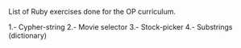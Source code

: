 List of Ruby exercises done for the OP curriculum. 

1.- Cypher-string
2.- Movie selector
3.- Stock-picker
4.- Substrings (dictionary)